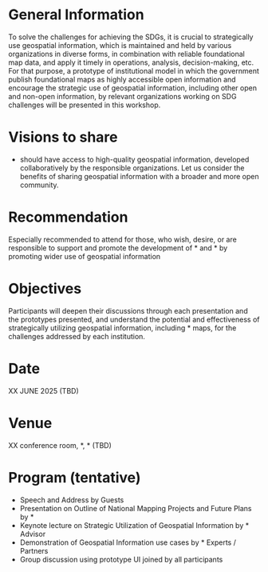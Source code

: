 # General Information
To solve the challenges for achieving the SDGs, it is crucial to strategically use geospatial information, which is maintained and held by various organizations in diverse forms, in combination with reliable foundational map data, and apply it timely in operations, analysis, decision-making, etc. For that purpose, a prototype of institutional model in which the government publish foundational maps as highly accessible open information and encourage the strategic use of geospatial information, including other open and non-open information, by relevant organizations working on SDG challenges will be presented in this workshop.

# Visions to share
* should have access to high-quality geospatial information, developed collaboratively by the responsible organizations.
Let us consider the benefits of sharing geospatial information with a broader and more open community.

# Recommendation
Especially recommended to attend for those, who wish, desire, or are responsible to support and promote the development of * and * by promoting wider use of geospatial information

# Objectives
Participants will deepen their discussions through each presentation and the prototypes presented, and understand the potential and effectiveness of strategically utilizing geospatial information, including * maps, for the challenges addressed by each institution.

# Date
XX JUNE 2025 (TBD)

# Venue
XX conference room, *, * (TBD)

# Program (tentative)
- Speech and Address by Guests
- Presentation on Outline of National Mapping Projects and Future Plans by *
- Keynote lecture on Strategic Utilization of Geospatial Information by * Advisor
- Demonstration of Geospatial Information use cases by * Experts / Partners
- Group discussion using prototype UI joined by all participants
